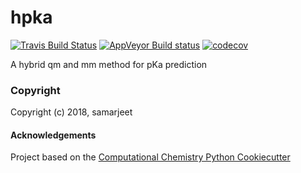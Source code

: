 hpka
==============================
[//]: # (Badges)
[![Travis Build Status](https://travis-ci.org/REPLACE_WITH_OWNER_ACCOUNT/hpka.png)](https://travis-ci.org/REPLACE_WITH_OWNER_ACCOUNT/hpka)
[![AppVeyor Build status](https://ci.appveyor.com/api/projects/status/REPLACE_WITH_APPVEYOR_LINK/branch/master?svg=true)](https://ci.appveyor.com/project/REPLACE_WITH_OWNER_ACCOUNT/hpka/branch/master)
[![codecov](https://codecov.io/gh/REPLACE_WITH_OWNER_ACCOUNT/hpka/branch/master/graph/badge.svg)](https://codecov.io/gh/REPLACE_WITH_OWNER_ACCOUNT/hpka/branch/master)

A hybrid qm and mm method for pKa prediction

### Copyright

Copyright (c) 2018, samarjeet


#### Acknowledgements
 
Project based on the 
[Computational Chemistry Python Cookiecutter](https://github.com/choderalab/cookiecutter-python-comp-chem)
